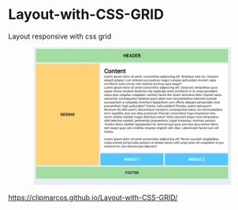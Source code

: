 # Layout-with-CSS-GRID
Layout responsive with css grid

<p align="center"><img src="https://raw.githubusercontent.com/clipmarcos/Layout-with-CSS-GRID/master/layout.png" width="400"></p>

https://clipmarcos.github.io/Layout-with-CSS-GRID/


